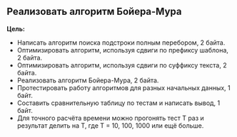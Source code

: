 ## Реализовать алгоритм Бойера-Мура

**Цель:**
- Написать алгоритм поиска подстроки полным перебором, 2 байта.
- Оптимизировать алгоритм, используя сдвиги по префиксу шаблона, 2 байта.
- Оптимизировать алгоритм, используя сдвиги по суффиксу текста, 2 байта.
- Реализовать алгоритм Бойера-Мура, 2 байта.
- Протестировать работу алгоритмов для разных начальных данных, 1 байт.
- Составить сравнительную таблицу по тестам и написать вывод, 1 байт.
- Для точного расчёта времени можно прогонять тест T раз и результат делить на T, где T = 10, 100, 1000 или ещё больше.
